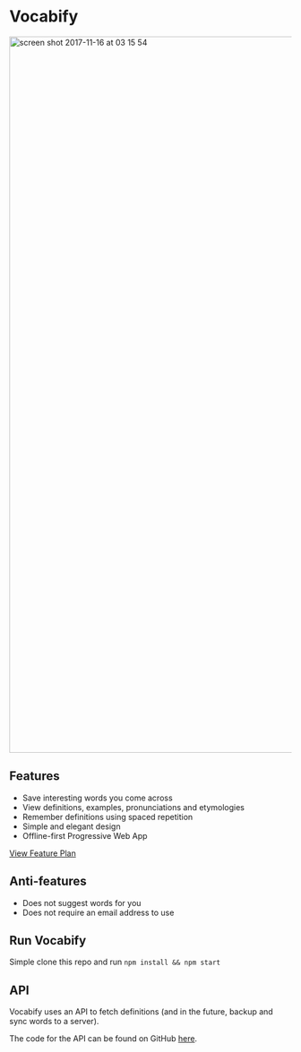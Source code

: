 # Vocabify


<img width="1280" alt="screen shot 2017-11-16 at 03 15 54" src="https://user-images.githubusercontent.com/6935585/32872215-6bd169d2-ca7d-11e7-9ff2-0c97403adba9.png">

## Features
* Save interesting words you come across
* View definitions, examples, pronunciations and etymologies
* Remember definitions using spaced repetition
* Simple and elegant design
* Offline-first Progressive Web App

[View Feature Plan](https://github.com/paulbreslin/vocabify_app/projects/3)

## Anti-features
* Does not suggest words for you
* Does not require an email address to use

## Run Vocabify
Simple clone this repo and run `npm install && npm start`

## API
Vocabify uses an API to fetch definitions (and in the future, backup and sync words to a server).

The code for the API can be found on GitHub [here](https://github.com/paulbreslin/vocabify_api).
